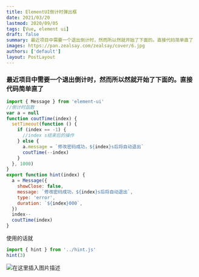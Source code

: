 ```yaml
---
title: ElementUI倒计时弹出框
date: 2021/03/20
lastmod: 2020/09/05
tags: [Vue, element ui]
draft: false
summary: 最近项目中需要一个退出倒计时，然而所以然就开始了下面的。直接代码简单直了
images: https://pan.zealsay.com/zealsay/cover/6.jpg
authors: ['default']
layout: PostLayout
---
```


### 最近项目中需要一个退出倒计时，然而所以然就开始了下面的。直接代码简单直了

```javascript
import { Message } from 'element-ui'
//倒计时函数
var a = null
function coutTime(index) {
  setTimeout(function () {
    if (index == -1) {
      //index s结束后的操作
    } else {
      a.message = `修改密码成功，${index}s后将自动退出`
      coutTime(--index)
    }
  }, 1000)
}
export function hint(index) {
  a = Message({
    showClose: false,
    message: `修改密码成功，${index}s后将自动退出`,
    type: 'error',
    duration: `${index}000`,
  })
  index--
  coutTime(index)
}
```

使用的话就

```javascript
import { hint } from '../hint.js'
hint(3)
```

![在这里插入图片描述](https://img-blog.csdnimg.cn/20210121105711888.png?x-oss-process=image/watermark,type_ZmFuZ3poZW5naGVpdGk,shadow_10,text_aHR0cHM6Ly9ibG9nLmNzZG4ubmV0L3FxXzQzNDkwMzcy,size_16,color_FFFFFF,t_70)
